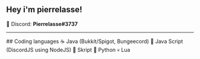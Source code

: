 ## Hey i'm pierrelasse!

💎 Discord: **Pierrelasse#3737**

<hr>
## Coding languages
☕️ Java (Bukkit/Spigot, Bungeecord)
📒 Java Script (DiscordJS using NodeJS)
📃 Skript
🐍 Python
💀 Lua
